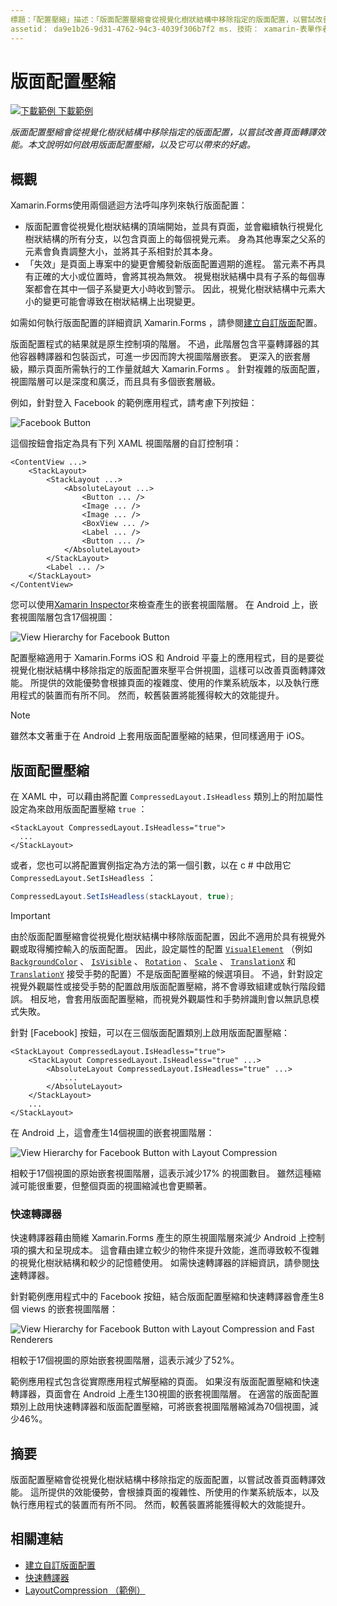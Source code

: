 ```yaml
---
標題：「配置壓縮」描述：「版面配置壓縮會從視覺化樹狀結構中移除指定的版面配置，以嘗試改善頁面轉譯效能。 本文說明如何啟用版面配置壓縮，以及它可以帶來的好處。」
assetid： da9e1b26-9d31-4762-94c3-4039f306b7f2 ms. 技術： xamarin-表單作者： davidbritch ms. author： dabritch ms. 日期：12/13/2017 否-loc： [ Xamarin.Forms ， Xamarin.Essentials ]
---
```


# <a name="layout-compression"></a>版面配置壓縮

[![下載範例 ](~/media/shared/download.png) 下載範例](https://docs.microsoft.com/samples/xamarin/xamarin-forms-samples/userinterface-layoutcompression)

_版面配置壓縮會從視覺化樹狀結構中移除指定的版面配置，以嘗試改善頁面轉譯效能。本文說明如何啟用版面配置壓縮，以及它可以帶來的好處。_

## <a name="overview"></a>概觀

Xamarin.Forms使用兩個遞迴方法呼叫序列來執行版面配置：

- 版面配置會從視覺化樹狀結構的頂端開始，並具有頁面，並會繼續執行視覺化樹狀結構的所有分支，以包含頁面上的每個視覺元素。 身為其他專案之父系的元素會負責調整大小，並將其子系相對於其本身。
- 「失效」是頁面上專案中的變更會觸發新版面配置週期的進程。 當元素不再具有正確的大小或位置時，會將其視為無效。 視覺樹狀結構中具有子系的每個專案都會在其中一個子系變更大小時收到警示。 因此，視覺化樹狀結構中元素大小的變更可能會導致在樹狀結構上出現變更。

如需如何執行版面配置的詳細資訊 Xamarin.Forms ，請參閱[建立自訂版面](~/xamarin-forms/user-interface/layouts/custom.md)配置。

版面配置程式的結果就是原生控制項的階層。 不過，此階層包含平臺轉譯器的其他容器轉譯器和包裝函式，可進一步因而誇大視圖階層嵌套。 更深入的嵌套層級，顯示頁面所需執行的工作量就越大 Xamarin.Forms 。 針對複雜的版面配置，視圖階層可以是深度和廣泛，而且具有多個嵌套層級。

例如，針對登入 Facebook 的範例應用程式，請考慮下列按鈕：

![](layout-compression-images/facebook-button.png "Facebook Button")

這個按鈕會指定為具有下列 XAML 視圖階層的自訂控制項：

```xaml
<ContentView ...>
    <StackLayout>
        <StackLayout ...>
            <AbsoluteLayout ...>
                <Button ... />    
                <Image ... />
                <Image ... />
                <BoxView ... />
                <Label ... />
                <Button ... />
            </AbsoluteLayout>
        </StackLayout>
        <Label ... />
    </StackLayout>    
</ContentView>
```

您可以使用[Xamarin Inspector](~/tools/inspector/index.md)來檢查產生的嵌套視圖階層。 在 Android 上，嵌套視圖階層包含17個視圖：

![](layout-compression-images/no-compression.png "View Hierarchy for Facebook Button")

配置壓縮適用于 Xamarin.Forms iOS 和 Android 平臺上的應用程式，目的是要從視覺化樹狀結構中移除指定的版面配置來壓平合併視圖，這樣可以改善頁面轉譯效能。 所提供的效能優勢會根據頁面的複雜度、使用的作業系統版本，以及執行應用程式的裝置而有所不同。 然而，較舊裝置將能獲得較大的效能提升。

> [!NOTE]
> 雖然本文著重于在 Android 上套用版面配置壓縮的結果，但同樣適用于 iOS。

## <a name="layout-compression"></a>版面配置壓縮

在 XAML 中，可以藉由將配置 `CompressedLayout.IsHeadless` 類別上的附加屬性設定為來啟用版面配置壓縮 `true` ：

```xaml
<StackLayout CompressedLayout.IsHeadless="true">
  ...
</StackLayout>   
```

或者，您也可以將配置實例指定為方法的第一個引數，以在 c # 中啟用它 `CompressedLayout.SetIsHeadless` ：

```csharp
CompressedLayout.SetIsHeadless(stackLayout, true);
```

> [!IMPORTANT]
> 由於版面配置壓縮會從視覺化樹狀結構中移除版面配置，因此不適用於具有視覺外觀或取得觸控輸入的版面配置。 因此，設定屬性的配置 [`VisualElement`](xref:Xamarin.Forms.VisualElement) （例如 [`BackgroundColor`](xref:Xamarin.Forms.VisualElement.BackgroundColor) 、 [`IsVisible`](xref:Xamarin.Forms.VisualElement.IsVisible) 、 [`Rotation`](xref:Xamarin.Forms.VisualElement.Rotation) 、 [`Scale`](xref:Xamarin.Forms.VisualElement.Scale) 、 [`TranslationX`](xref:Xamarin.Forms.VisualElement.TranslationX) 和 [`TranslationY`](xref:Xamarin.Forms.VisualElement.TranslationY) 接受手勢的配置）不是版面配置壓縮的候選項目。 不過，針對設定視覺外觀屬性或接受手勢的配置啟用版面配置壓縮，將不會導致組建或執行階段錯誤。 相反地，會套用版面配置壓縮，而視覺外觀屬性和手勢辨識則會以無訊息模式失敗。

針對 [Facebook] 按鈕，可以在三個版面配置類別上啟用版面配置壓縮：

```xaml
<StackLayout CompressedLayout.IsHeadless="true">
    <StackLayout CompressedLayout.IsHeadless="true" ...>
        <AbsoluteLayout CompressedLayout.IsHeadless="true" ...>
            ...
        </AbsoluteLayout>
    </StackLayout>
    ...
</StackLayout>  
```

在 Android 上，這會產生14個視圖的嵌套視圖階層：

![](layout-compression-images/layout-compression.png "View Hierarchy for Facebook Button with Layout Compression")

相較于17個視圖的原始嵌套視圖階層，這表示減少17% 的視圖數目。 雖然這種縮減可能很重要，但整個頁面的視圖縮減也會更顯著。

### <a name="fast-renderers"></a>快速轉譯器

快速轉譯器藉由簡維 Xamarin.Forms 產生的原生視圖階層來減少 Android 上控制項的擴大和呈現成本。 這會藉由建立較少的物件來提升效能，進而導致較不復雜的視覺化樹狀結構和較少的記憶體使用。 如需快速轉譯器的詳細資訊，請參閱[快速](~/xamarin-forms/internals/fast-renderers.md)轉譯器。

針對範例應用程式中的 Facebook 按鈕，結合版面配置壓縮和快速轉譯器會產生8個 views 的嵌套視圖階層：

![](layout-compression-images/layout-compression-with-fast-renderers.png "View Hierarchy for Facebook Button with Layout Compression and Fast Renderers")

相較于17個視圖的原始嵌套視圖階層，這表示減少了52%。

範例應用程式包含從實際應用程式解壓縮的頁面。 如果沒有版面配置壓縮和快速轉譯器，頁面會在 Android 上產生130視圖的嵌套視圖階層。 在適當的版面配置類別上啟用快速轉譯器和版面配置壓縮，可將嵌套視圖階層縮減為70個視圖，減少46%。

## <a name="summary"></a>摘要

版面配置壓縮會從視覺化樹狀結構中移除指定的版面配置，以嘗試改善頁面轉譯效能。 這所提供的效能優勢，會根據頁面的複雜性、所使用的作業系統版本，以及執行應用程式的裝置而有所不同。 然而，較舊裝置將能獲得較大的效能提升。

## <a name="related-links"></a>相關連結

- [建立自訂版面配置](~/xamarin-forms/user-interface/layouts/custom.md)
- [快速轉譯器](~/xamarin-forms/internals/fast-renderers.md)
- [LayoutCompression （範例）](https://docs.microsoft.com/samples/xamarin/xamarin-forms-samples/userinterface-layoutcompression)
